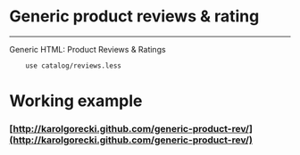 # Generic product reviews & rating
- - -

Generic HTML: Product Reviews &amp; Ratings

		use catalog/reviews.less

# Working example
### [http://karolgorecki.github.com/generic-product-rev/](http://karolgorecki.github.com/generic-product-rev/)
